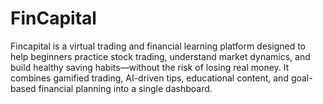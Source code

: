 # FinCapital
Fincapital is a virtual trading and financial learning platform designed to help beginners practice stock trading, understand market dynamics, and build healthy saving habits—without the risk of losing real money.  It combines gamified trading, AI-driven tips, educational content, and goal-based financial planning into a single dashboard.
